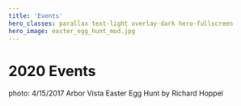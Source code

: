 ```yaml
---
title: 'Events'
hero_classes: parallax text-light overlay-dark hero-fullscreen
hero_image: easter_egg_hunt_mod.jpg
---
```


# 2020 Events
photo: 4/15/2017 Arbor Vista Easter Egg Hunt by Richard Hoppel
